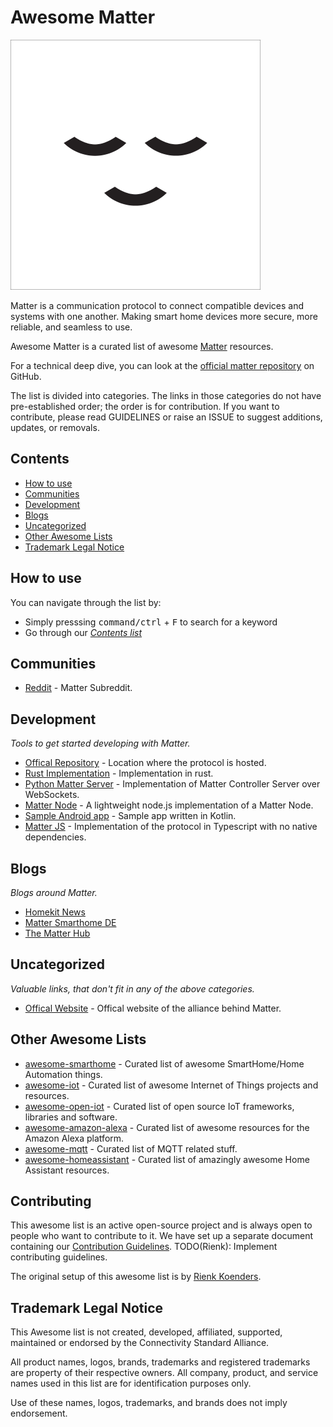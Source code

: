 # Awesome Matter
<!--lint disable double-link-->

<div align="left">
    <img width="400" src="https://raw.githubusercontent.com/rienkkk/awesome-matter/main/awesome_matter_logo.png" alt="Awesome Matter">
</div>

Matter is a communication protocol to connect compatible devices and systems with one another. Making smart home devices more secure, more reliable, and seamless to use.

Awesome Matter is a curated list of awesome
[Matter]([https://www.home-assistant.io](https://csa-iot.org/all-solutions/matter/)) resources.

For a technical deep dive, you can look at the [official matter repository](https://github.com/project-chip/connectedhomeip) on GitHub.

The list is divided into categories. The links in those categories do not have
pre-established order; the order is for contribution. If you want to contribute,
please read GUIDELINES
or raise an ISSUE
to suggest additions, updates, or removals.

## Contents

- [How to use](#how-to-use)
- [Communities](#communities)
- [Development](#development)
- [Blogs](#blogs)
- [Uncategorized](#uncategorized)
- [Other Awesome Lists](#other-awesome-lists)
- [Trademark Legal Notice](#trademark-legal-notice)

## How to use
You can navigate through the list by:

- Simply presssing <kbd>command/ctrl</kbd> + <kbd>F</kbd> to search for a keyword
- Go through our [_Contents list_](#contents)
  
## Communities

- [Reddit](https://www.reddit.com/r/MatterProtoco) - Matter Subreddit. 

## Development
_Tools to get started developing with Matter._

- [Offical Repository](https://github.com/project-chip/connectedhomeip) - Location where the protocol is hosted.
- [Rust Implementation](https://github.com/project-chip/matter-rs) - Implementation in rust.
- [Python Matter Server](https://github.com/home-assistant-libs/python-matter-server) - Implementation of Matter Controller Server over WebSockets.
- [Matter Node](https://github.com/project-chip/matternode) - A lightweight node.js implementation of a Matter Node.
- [Sample Android app](https://github.com/google-home/sample-apps-for-matter-android) - Sample app written in Kotlin.
- [Matter JS](https://github.com/project-chip/matter.js) - Implementation of the protocol in Typescript with no native dependencies.

## Blogs
_Blogs around Matter._

- [Homekit News](https://homekitnews.com/)
- [Matter Smarthome DE](https://matter-smarthome.de/en/blog-en/)
- [The Matter Hub](https://thematterhub.com/)

## Uncategorized
_Valuable links, that don't fit in any of the above categories._

- [Offical Website](https://csa-iot.org/) - Offical website of the alliance behind Matter. 

## Other Awesome Lists

- [awesome-smarthome](https://github.com/pfalcon/awesome-smarthome) - Curated list of awesome SmartHome/Home Automation things.
- [awesome-iot](https://github.com/HQarroum/awesome-iot) - Curated list of awesome Internet of Things projects and resources.
- [awesome-open-iot](https://github.com/Agile-IoT/awesome-open-iot) - Curated list of open source IoT frameworks, libraries and software.
- [awesome-amazon-alexa](https://github.com/miguelmota/awesome-amazon-alexa#readme) - Curated list of awesome resources for the Amazon Alexa platform.
- [awesome-mqtt](https://github.com/hobbyquaker/awesome-mqtt#readme) - Curated list of MQTT related stuff.
- [awesome-homeassistant](https://github.com/frenck/awesome-home-assistant) - Curated list of amazingly awesome Home Assistant resources.

## Contributing

This awesome list is an active open-source project and is always open to
people who want to contribute to it. We have set up a separate document
containing our [Contribution Guidelines](https://github.com/rienkkk/awesome-matter).
TODO(Rienk): Implement contributing guidelines.

The original setup of this awesome list is by [Rienk Koenders](https://twitter.com/RienkKoenders). 

## Trademark Legal Notice

This Awesome list is not created, developed, affiliated, supported, maintained 
or endorsed by the Connectivity Standard Alliance.

All product names, logos, brands, trademarks and registered trademarks are
property of their respective owners. All company, product, and service names
used in this list are for identification purposes only.

Use of these names, logos, trademarks, and brands does not imply endorsement.
